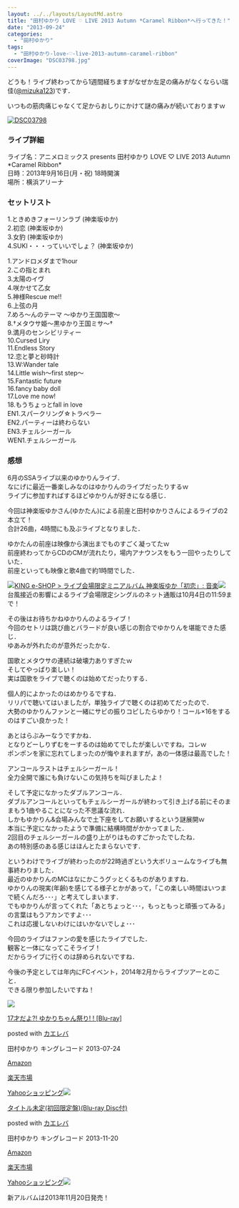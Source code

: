 ```yaml
---
layout: ../../layouts/LayoutMd.astro
title: "田村ゆかり LOVE ♡ LIVE 2013 Autumn *Caramel Ribbon*へ行ってきた！"
date: "2013-09-24"
categories: 
  - "田村ゆかり"
tags: 
  - "田村ゆかり-love-♡-live-2013-autumn-caramel-ribbon"
coverImage: "DSC03798.jpg"
---
```


どうも！ライブ終わってから1週間経ちますがなぜか左足の痛みがなくならい瑞佳([@mizuka123](https://twitter.com/mizuka123))です．

いつもの筋肉痛じゃなくて足からおしりにかけて謎の痛みが続いておりますｗ

[![DSC03798](images/DSC03798_thumb.jpg "DSC03798")](//mizuka123.net/wp-content/uploads/2013/09/DSC03798.jpg)

### ライブ詳細

ライブ名：アニメロミックス presents 田村ゆかり LOVE ♡ LIVE 2013 Autumn \*Caramel Ribbon\*  
日時：2013年9月16日(月・祝) 18時開演  
場所：横浜アリーナ

### セットリスト

1.ときめきフォーリンラブ (神楽坂ゆか)  
2.初恋 (神楽坂ゆか)  
3.女豹 (神楽坂ゆか)  
4.SUKI・・・っていいでしょ？ (神楽坂ゆか)

1.アンドロメダまで1hour  
2.この指とまれ  
3.太陽のイヴ  
4.咲かせて乙女  
5.神様Rescue me!!  
6.上弦の月  
7.めろ～んのテーマ ～ゆかり王国国歌～  
8.†メタウサ姫～黒ゆかり王国ミサ～†  
9.満月のセンシビリティー  
10.Cursed Liry  
11.Endless Story  
12.恋と夢と砂時計  
13.W:Wander tale  
14.Little wish～first step～  
15.Fantastic future  
16.fancy baby doll  
17.Love me now!  
18.もうちょっとfall in love  
EN1.スパークリング☆トラベラー  
EN2.パーティーは終わらない  
EN3.チェルシーガール  
WEN1.チェルシーガール

### 感想

6月のSSAライブ以来のゆかりんライブ．  
なにげに最近一番楽しみなのはゆかりんのライブだったりするｗ  
ライブに参加すればするほどゆかりんが好きになる感じ．

今回は神楽坂ゆかさん(ゆかたん)による前座と田村ゆかりさんによるライブの2本立て！  
合計26曲，4時間にも及ぶライブとなりました．

ゆかたんの前座は映像から演出までものすごく凝ってたｗ  
前座終わってからCDのCMが流れたり，場内アナウンスをもう一回やったりしていた．  
前座といっても映像と歌4曲で約1時間でした．

[![](http://capture.heartrails.com/150x130/shadow?http://kingeshop.jp/shop/g/gNKZC-5/)](http://kingeshop.jp/shop/g/gNKZC-5/)[KING e-SHOP > ライブ会場限定ミニアルバム 神楽坂ゆか「初恋」: 音楽](http://kingeshop.jp/shop/g/gNKZC-5/)[![](http://b.hatena.ne.jp/entry/image/http://kingeshop.jp/shop/g/gNKZC-5/)](http://b.hatena.ne.jp/entry/http://kingeshop.jp/shop/g/gNKZC-5/)  
台風接近の影響によるライブ会場限定シングルのネット通販は10月4日の11:59まで！

その後はお待ちかねゆかりんのよるライブ！  
今回のセトリは跳び曲とバラードが良い感じの割合でゆかりんを堪能できた感じ．  
ゆあみが外れたのが意外だったかな．

国歌とメタウサの連続は破壊力ありすぎたｗ  
そしてやっぱり楽しい！  
実は国歌をライブで聴くのは始めてだったりする．

個人的によかったのはめかりるですね．  
リリパで聴いてはいましたが，単独ライブで聴くのは初めてだったので．  
大勢のゆかりんファンと一緒にサビの振りコピしたらゆかり！コール×16をするのはすごい良かった！

あとはらぶみーなうですかね．  
となりどーしりずむをーするのは始めてでしたが楽しいですね，コレｗ  
ポンポンを家に忘れてしまったのが悔やまれますが，あの一体感は最高でした！

アンコールラストはチェルシーガール！  
全力全開で誰にも負けないこの気持ちを叫びましたよ！

そして予定になかったダブルアンコール．  
ダブルアンコールといってもチェルシーガールが終わって引き上げる前にそのままもう1曲やることになった不思議な流れ．  
しかもゆかりん&会場みんなで土下座をしてお願いするという謎展開ｗ  
本当に予定になかったようで準備に結構時間がかかってました．  
2回目のチェルシーガールの盛り上がりはものすごかったでしたね．  
あの特別感のある感じはほんとたまらないです．

というわけでライブが終わったのが22時過ぎという大ボリュームなライブも無事終わりました．  
最近のゆかりんのMCはなにかこうグッとくるものがありますね．  
ゆかりんの現実(年齢)を感じてる様子とかがあって，「この楽しい時間はいつまで続くんだろ･･･」と考えてしまいます．  
でもゆかりんが言ってくれた「あとちょっと･･･，もっともっと頑張ってみる」の言葉はもうアカンですよ･･･  
これは応援しないわけにはいかないでしょ･･･

今回のライブはファンの愛を感じたライブでした．  
観客と一体になってこそライブ！  
だからライブに行くのは辞められないですね．

今後の予定としては年内にFCイベント，2014年2月からライブツアーとのこと．  
できる限り参加したいですね！

[![](images/41NwR-xtRWL._SL160_.jpg)](https://www.amazon.co.jp/exec/obidos/ASIN/B00CW537QU/mizuka123-22/ref=nosim/)

[17才だよ?! ゆかりちゃん祭り! ! \[Blu-ray\]](https://www.amazon.co.jp/exec/obidos/ASIN/B00CW537QU/mizuka123-22/ref=nosim/)

posted with [カエレバ](http://kaereba.com)

田村ゆかり キングレコード 2013-07-24

[Amazon](http://www.amazon.co.jp/gp/search?keywords=%82%E4%82%A9%82%E8&__mk_ja_JP=%83J%83%5E%83J%83i&tag=mizuka123-22 "アマゾン")

[楽天市場](http://hb.afl.rakuten.co.jp/hgc/032b53ee.4b34c5ee.0f4a541e.f440145e/?pc=http%3A%2F%2Fsearch.rakuten.co.jp%2Fsearch%2Fmall%2F%25E3%2582%2586%25E3%2581%258B%25E3%2582%258A%2F-%2Ff.1-p.1-s.1-sf.0-st.A-v.2%3Fx%3D0%26scid%3Daf_ich_link_urltxt%26m%3Dhttp%3A%2F%2Fm.rakuten.co.jp%2F "楽天市場")

[Yahooショッピング![](//ad.jp.ap.valuecommerce.com/servlet/gifbanner?sid=3066752&pid=881990642)](//ck.jp.ap.valuecommerce.com/servlet/referral?sid=3066752&pid=881990642&vc_url=http%3A%2F%2Fshopping.search.yahoo.co.jp%2Fsearch%3FuIv%3Don%26ei%3DUTF-8%26tab_ex%3Dcommerce%26slider%3D0%26va%3D%25E3%2582%2586%25E3%2581%258B%25E3%2582%258A "Yahooショッピング")

[](https://www.amazon.co.jp/exec/obidos/ASIN/B00ENM1WN0/mizuka123-22/ref=nosim/)

[タイトル未定(初回限定盤)(Blu-ray Disc付)](https://www.amazon.co.jp/exec/obidos/ASIN/B00ENM1WN0/mizuka123-22/ref=nosim/)

posted with [カエレバ](http://kaereba.com)

田村ゆかり キングレコード 2013-11-20

[Amazon](http://www.amazon.co.jp/gp/search?keywords=Blu-ray%20Disc%95t&__mk_ja_JP=%83J%83%5E%83J%83i&tag=mizuka123-22 "アマゾン")

[楽天市場](http://hb.afl.rakuten.co.jp/hgc/032b53ee.4b34c5ee.0f4a541e.f440145e/?pc=http%3A%2F%2Fsearch.rakuten.co.jp%2Fsearch%2Fmall%2FBlu-ray%2520Disc%25E4%25BB%2598%2F-%2Ff.1-p.1-s.1-sf.0-st.A-v.2%3Fx%3D0%26scid%3Daf_ich_link_urltxt%26m%3Dhttp%3A%2F%2Fm.rakuten.co.jp%2F "楽天市場")

[Yahooショッピング![](//ad.jp.ap.valuecommerce.com/servlet/gifbanner?sid=3066752&pid=881990642)](//ck.jp.ap.valuecommerce.com/servlet/referral?sid=3066752&pid=881990642&vc_url=http%3A%2F%2Fshopping.search.yahoo.co.jp%2Fsearch%3FuIv%3Don%26ei%3DUTF-8%26tab_ex%3Dcommerce%26slider%3D0%26va%3DBlu-ray%2520Disc%25E4%25BB%2598 "Yahooショッピング")

新アルバムは2013年11月20日発売！
